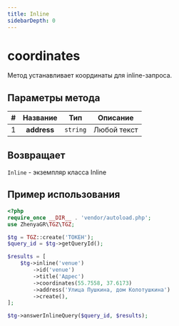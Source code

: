 ```yaml
---
title: Inline
sidebarDepth: 0
---
```


# coordinates
Метод устанавливает координаты для inline-запроса.

## Параметры метода
| # |  Название   |   Тип    |  Описание   |
|:-:|:-----------:|:--------:|:-----------:|
| 1 | **address** | `string` | Любой текст |

## Возвращает
`Inline` - экземпляр класса Inline

## Пример использования
```php
<?php
require_once __DIR__ . 'vendor/autoload.php';
use ZhenyaGR\TGZ\TGZ;

$tg = TGZ::create('ТОКЕН');
$query_id = $tg->getQueryId();

$results = [
    $tg->inline('venue')
        ->id('venue')
        ->title('Адрес')
        ->coordinates(55.7558, 37.6173)
        ->address('Улица Пушкина, дом Колотушкина')
        ->create(),
];

$tg->answerInlineQuery($query_id, $results);
```